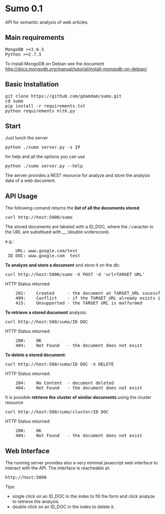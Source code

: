 # Sumo 0.1
API for semantic analysis of web articles.


## Main requirements
<pre>
MongoDB >=2.6.5 
Python >=2.7.5
</pre>
To install MongoDB on Debian see the document <a href="http://docs.mongodb.org/manual/tutorial/install-mongodb-on-debian/" target="_blank">http://docs.mongodb.org/manual/tutorial/install-mongodb-on-debian/</a>

## Basic Installation

<pre>
git clone https://github.com/gdamdam/sumo.git
cd sumo
pip install -r requirements.txt
python requirements_nltk.py
</pre>

## Start

Just lunch the server

<pre>
python ./sumo_server.py -s IP
</pre>

for help and all the options you can use
<pre>
python ./sumo_server.py --help
</pre>

The server provides a REST resource for analyze and store the analysis data of a web document.

## API Usage

The following comand returns the <b>list of all the documents stored</b>
<pre>
curl http://host:5000/sumo
</pre>

The stored documents are labeled with a ID_DOC, where the <i>/</i> caracter in the URL
are substitued with <i>\_\_</i> (double underscore).

e.g.: 
<pre>
	URL: www.google.com/test
 ID_DOC: www.google.com__test
</pre>

<b>To analyze and store a document</b> and store it on the db:
<pre>
curl http://host:5000/sumo -X POST -d 'url=TARGET_URL'
</pre>
HTTP Status returned:
<pre>
	201:	Created		- the document at TARGET_URL sucessfully analyzed and stored
	409:	Conflict	- if the TARGET_URL already exists in the storade
	415:	Unsupported	- the TARGET_URL is malformed
</pre>

<b>To retrieve a stored document</b> analysis:
<pre>
curl http://host:500/sumo/ID_DOC
</pre>
HTTP Status returned:
<pre>
	200:	OK			
	404:	Not Found 	- the document does not exist
</pre>

<b>To delete a stored document</b>:
<pre>
curl http://host:500/sumo/ID_DOC -X DELETE
</pre>
HTTP Status returned:
<pre>
	204:	No Content	- document deleted 
	404:	Not Found 	- the document does not exist
</pre>

It is possible <b>retrieve the cluster of similar documents</b> using the cluster resource
<pre>
curl http://host:500/sumo/cluster/ID_DOC
</pre>
HTTP Status returned:
<pre>
	200:	OK
	404:	Not Found 	- the document does not exist
</pre>


## Web Interface

The running server provides also a very minimal javascript web interface to interact with the API.
The interface is reacheable at:
<pre>
http://host:5000
</pre>

Tips:
- single click on an ID_DOC in the index to fill the form and click analyze to retrieve the analysis.
- double click on an ID_DOC in the index to delete it.
